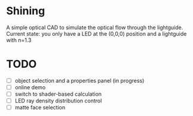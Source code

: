 # Shining
A simple optical CAD to simulate the optical flow through the lightguide.\
Current state: you only have a LED at the (0,0,0) position and a lightguide with n=1.3
# TODO
- [ ] object selection and a properties panel (in progress)
- [ ] online demo
- [ ] switch to shader-based calculation
- [ ] LED ray density distribution control
- [ ] matte face selection